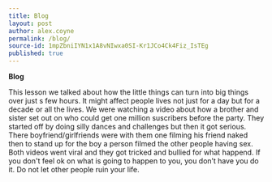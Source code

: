 ```yaml
---
title: Blog
layout: post
author: alex.coyne
permalink: /blog/
source-id: 1mpZbniIYN1x1A8vNIwxa0SI-Kr1JCo4Ck4Fiz_IsTEg
published: true
---
```

**Blog**

This lesson we talked about how the little things can turn into big things over just s few hours. It might affect people lives not just for a day but for a decade or all the lives. We were watching a video about how a brother and sister set out on who could get one million suscribers before the party. They started off by doing silly dances and challenges but then it got serious. There boyfriend/girlfriends were with them one filming his friend naked then to stand up for the boy a person filmed the other people having sex. Both videos went viral and they got tricked and bullied for what happend. If you don't feel ok on what is going to happen to you, you don’t have you do it. Do not let other people ruin your life. 

